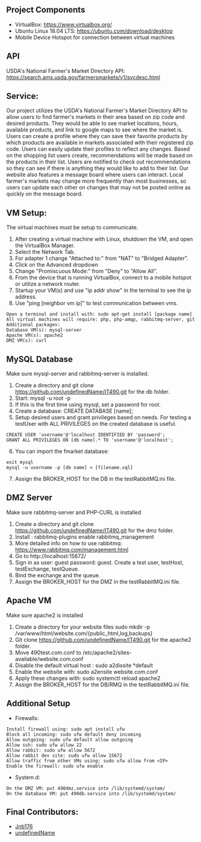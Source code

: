 ## Project Components
* VirtualBox: https://www.virtualbox.org/
* Ubuntu Linux 18.04 LTS: https://ubuntu.com/download/desktop
* Mobile Device Hotspot for connection between virtual machines
## API
USDA's National Farmer's Market Directory API: https://search.ams.usda.gov/farmersmarkets/v1/svcdesc.html 
## Service:
Our project utilizes the USDA's National Farmer's Market Directory API to allow users to find farmer's markets in their area based on zip code and desired products. They would be able to see market locations, hours, available products, and link to google maps to see where the market is. Users can create a profile where they can save their favorite products by which products are available in markets associated with their registered zip code. Users can easily update their profiles to reflect any changes. Based on the shopping list users create, recommendations will be made based on the products in their list. Users are notified to check out recommendations so they can see if there is anything they would like to add to their list. Our website also features a message board where users can interact. Local farmer's markets may change more frequently than most businesses, so users can update each other on changes that may not be posted online as quickly on the message board.
## VM Setup:
The virtual machines must be setup to communicate.
1. After creating a virtual machine with Linux, shutdown the VM, and open the VirtualBox Manager.
2. Select the Network Tab.
3. For adapter 1 change "Attached to:" from "NAT" to "Bridged Adapter".
4. Click on the Advanced dropdown
5. Change "Promiscuous Mode:" from "Deny" to "Allow All".
6. From the device that is running VirtualBox, connect to a mobile hotspot or utilize a network router.
7. Startup your VM(s) and use "ip addr show" in the terminal to see the ip address.
8. Use "ping [neighbor vm ip]" to test communication between vms. 

```The virtual machines will require package installations. You can install synaptic or aptitude for a GUI to help install
Open a terminal and install with: sudo apt-get install [package name]
All virtual machines will require: php, php-amqp, rabbitmq-server, git
Additional packages:
Database VM(s): mysql-server
Apache VM(s): apache2
DMZ VM(s): curl
```
## MySQL Database
Make sure mysql-server and rabbitmq-server is installed.
1. Create a directory and git clone https://github.com/undefinedName/IT490.git for the db folder.
2. Start:  mysql -u root -p
3. If this is the first time using mysql, set a password for root.
4. Create a database: CREATE DATABASE [name];
5. Setup desired users and grant privileges based on needs. For testing a testUser with ALL PRIVILEGES on the created database is useful.
```
CREATE USER 'username'@'localhost IDENTIFIED BY 'password';
GRANT ALL PRIVILEGES ON [db name].* TO 'username'@'localhost';
```
6. You can import the fmarket database:
```
exit mysql
mysql -u username -p [db name] < [filename.sql]
```
7. Assign the BROKER_HOST for the DB in the testRabbitMQ.ini file.
 
## DMZ Server
Make sure rabbitmq-server and PHP-CURL is installed
1. Create a directory and git clone https://github.com/undefinedName/IT490.git for the dmz folder.
2. Install : rabbitmq-plugins enable rabbitmq_management
3. More detailed info on how to use rabbitmq: https://www.rabbitmq.com/management.html
4. Go to http://localhost:15672/
5. Sign in as user: guest password: guest. Create a test user, testHost, testExchange, testQueue.
6. Bind the exchange and the queue.
7. Assign the BROKER_HOST for the DMZ in the testRabbitMQ.ini file.
 ## Apache VM
Make sure apache2 is installed
1. Create a directory for your website files
sudo mkdir -p /var/www/html/website.com/{public_html,log,backups}
2. Git clone https://github.com/undefinedName/IT490.git for the apache2 folder.
3.  Move 490test.com.conf to /etc/apache2/sites-available/website.com.conf
4. Disable the default virtual host : sudo a2dissite *default
5. Enable the website with: sudo a2ensite website.com.conf
6. Apply these changes with: sudo systemctl reload apache2 
7. Assign the BROKER_HOST for the DB/RMQ in the testRabbitMQ.ini file.

## Additional Setup 
* Firewalls:
```
Install firewall using: sudo apt install ufw
Block all incoming: sudo ufw default deny incoming
Allow outgoing: sudo ufw default allow outgoing
Allow ssh: sudo ufw allow 22
Allow rabbit: sudo ufw allow 5672
Allow rabbit dev site: sudo ufw allow 15672
Allow traffic from other VMs using: sudo ufw allow from <IP>
Enable the firewall: sudo ufw enable
```
* System.d:
```
On the DMZ VM: put 490dmz.service into /lib/systemd/system/
On the database VM: put 490db.service into /lib/systemd/system/
```

## Final Contributors:
* [Jnb176](https://github.com/Jnb176)
* [undefinedName](https://github.com/undefinedName)
